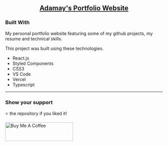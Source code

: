 <h2 align="center"><a href="https://adamaymann.tech" target="_blank">Adamay's Portfolio Website</a>
</h2>

### Built With

My personal portfolio website featuring some of my github projects, my resume and technical skills.<br/>

This project was built using these technologies.

- React.js
- Styled Components
- CSS3
- VS Code
- Vercel
- Typescript

<hr>

### Show your support

⭐ the repository if you liked it!

<a href="https://www.buymeacoffee.com/AdamayMann" target="_blank"><img src="https://cdn.buymeacoffee.com/buttons/v2/default-violet.png" alt="Buy Me A Coffee" height= "60px" width= "217px" ></a>
